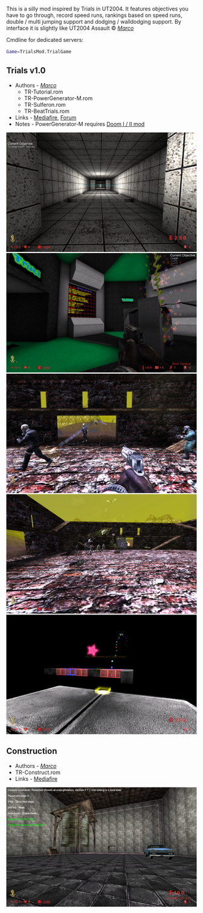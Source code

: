 This is a silly mod inspired by Trials in UT2004. It features objectives you have to go through, record speed runs, rankings based on speed runs, double / multi jumping support and dodging / walldodging support. By interface it is slightly like UT2004 Assault © [*Marco*](./tech/Links.md#Marco)

Cmdline for dedicated servers:

```bash
Game=TrialsMod.TrialGame
```

## Trials v1.0

* Authors - [*Marco*](./tech/Links.md#Marco)
  * TR-Tutorial.rom
  * TR-PowerGenerator-M.rom
  * TR-Sulferon.rom
  * TR-BeatTrials.rom
* Links - [Mediafire](<https://www.mediafire.com/file/hd5eo4e233afbew/TrialsMod_Full.zip/file>), [Forum](<https://forums.tripwireinteractive.com/index.php?threads/gametype-trials-mod.103311/>)
* Notes - PowerGenerator-M requires [Doom I / II mod](./Doom.md#doom-i--ii-mod)

![IMG](./images/tr_Tutorial.jpeg)
![IMG](./images/tr_PowerGenerator.jpeg)
![IMG](./images/tr_Sulferon1.jpeg)
![IMG](./images/tr_Sulferon2.jpeg)
![IMG](./images/tr_BeatTrials.jpeg)

## Construction

* Authors - [*Marco*](./tech/Links.md#Marco)
* TR-Construct.rom
* Links - [Mediafire](<https://www.mediafire.com/file/0sd9yz4v7wxibwz/TR-Construct.zip/file>)

![IMG](./images/tr_Construct.jpeg)
